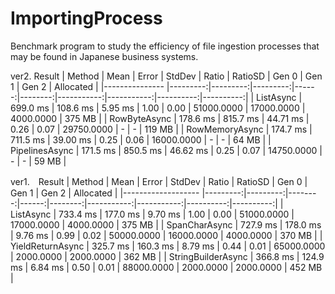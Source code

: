 # ImportingProcess
Benchmark program to study the efficiency of file ingestion processes that may be found in Japanese business systems.

ver2. Result
|         Method |     Mean |    Error |   StdDev | Ratio | RatioSD |      Gen 0 |      Gen 1 |     Gen 2 | Allocated |
|--------------- |---------:|---------:|---------:|------:|--------:|-----------:|-----------:|----------:|----------:|
|      ListAsync | 699.0 ms | 108.6 ms |  5.95 ms |  1.00 |    0.00 | 51000.0000 | 17000.0000 | 4000.0000 |    375 MB |
|   RowByteAsync | 178.6 ms | 815.7 ms | 44.71 ms |  0.26 |    0.07 | 29750.0000 |          - |         - |    119 MB |
| RowMemoryAsync | 174.7 ms | 711.5 ms | 39.00 ms |  0.25 |    0.06 | 16000.0000 |          - |         - |     64 MB |
| PipelinesAsync | 171.5 ms | 850.5 ms | 46.62 ms |  0.25 |    0.07 | 14750.0000 |          - |         - |     59 MB |



ver1.　Result
|             Method |     Mean |    Error |  StdDev | Ratio | RatioSD |      Gen 0 |      Gen 1 |     Gen 2 | Allocated |
|------------------- |---------:|---------:|--------:|------:|--------:|-----------:|-----------:|----------:|----------:|
|          ListAsync | 733.4 ms | 177.0 ms | 9.70 ms |  1.00 |    0.00 | 51000.0000 | 17000.0000 | 4000.0000 |    375 MB |
|      SpanCharAsync | 727.9 ms | 178.0 ms | 9.76 ms |  0.99 |    0.02 | 50000.0000 | 16000.0000 | 4000.0000 |    370 MB |
|   YieldReturnAsync | 325.7 ms | 160.3 ms | 8.79 ms |  0.44 |    0.01 | 65000.0000 |  2000.0000 | 2000.0000 |    362 MB |
| StringBuilderAsync | 366.8 ms | 124.9 ms | 6.84 ms |  0.50 |    0.01 | 88000.0000 |  2000.0000 | 2000.0000 |    452 MB |

